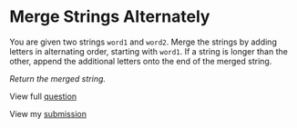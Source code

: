 # **Merge Strings Alternately**

You are given two strings `word1` and `word2`. Merge the strings by adding letters in alternating order, starting with `word1`. If a string is longer than the other, append the additional letters onto the end of the merged string.

_Return the merged string._

View full [question](https://leetcode.com/problems/merge-strings-alternately?envType=study-plan-v2&envId=leetcode-75)

View my [submission](https://leetcode.com/problems/merge-strings-alternately/submissions/1480007104)
